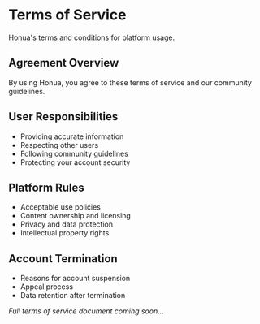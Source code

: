 # Terms of Service

Honua's terms and conditions for platform usage.

## Agreement Overview

By using Honua, you agree to these terms of service and our community guidelines.

## User Responsibilities

- Providing accurate information
- Respecting other users
- Following community guidelines
- Protecting your account security

## Platform Rules

- Acceptable use policies
- Content ownership and licensing
- Privacy and data protection
- Intellectual property rights

## Account Termination

- Reasons for account suspension
- Appeal process
- Data retention after termination

*Full terms of service document coming soon...*
